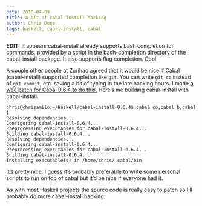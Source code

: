 ```yaml
---
date: 2010-04-09
title: A bit of cabal-install hacking
author: Chris Done
tags: haskell, cabal-install, cabal
---
```


**EDIT:** It appears cabal-install already supports bash completion
  for commands, provided by a script in the bash-completion directory
  of the cabal-install package. It also supports flag
  completion. Cool!

A couple other people at Zurihac agreed that it would be nice if Cabal
(cabal-install) supported completion like `git`. You can write `git
co` instead of `git commit`, etc. saving a bit of typing in the late
hacking hours. I made [a wee patch for Cabal 0.6.4 to do
this.](http://github.com/chrisdone/cabal-install/commit/cf74c1e9136b53ac198bc6915abd57cb9972ec2c)
Here’s me building cabal-install with cabal-install.

    chris@chrisamilo:~/Haskell/cabal-install-0.6.4$ cabal co;cabal b;cabal i
    Resolving dependencies...
    Configuring cabal-install-0.6.4...
    Preprocessing executables for cabal-install-0.6.4...
    Building cabal-install-0.6.4...
    Resolving dependencies...
    Configuring cabal-install-0.6.4...
    Preprocessing executables for cabal-install-0.6.4...
    Building cabal-install-0.6.4...
    Installing executable(s) in /home/chris/.cabal/bin

It’s pretty nice. I guess it’s probably preferable to write some
personal scripts to run on top of cabal but it’d be nice if everyone
had it.

As with most Haskell projects the source code is really easy to patch
so I’ll probably do more cabal-install hacking.
